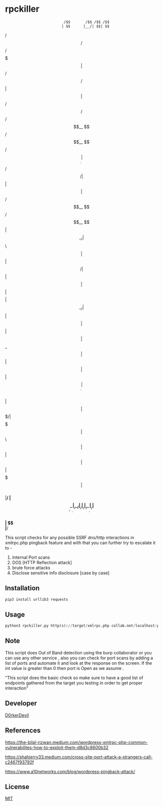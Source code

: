 
# rpckiller

                               /$$       /$$ /$$ /$$                    
                              | $$      |__/| $$| $$                    
  /$$$$$$   /$$$$$$   /$$$$$$$| $$   /$$ /$$| $$| $$  /$$$$$$   /$$$$$$ 
 /$$__  $$ /$$__  $$ /$$_____/| $$  /$$/| $$| $$| $$ /$$__  $$ /$$__  $$
| $$  \__/| $$  \ $$| $$      | $$$$$$/ | $$| $$| $$| $$$$$$$$| $$  \__/
| $$      | $$  | $$| $$      | $$_  $$ | $$| $$| $$| $$_____/| $$      
| $$      | $$$$$$$/|  $$$$$$$| $$ \  $$| $$| $$| $$|  $$$$$$$| $$      
|__/      | $$____/  \_______/|__/  \__/|__/|__/|__/ \_______/|__/      
          | $$                                                          
          | $$                                                          
          |__/                                                          



This script checks for any possible SSRF dns/http interactions in xmlrpc.php pingback feature and with that you can  further try to escalate it to -

1. Internal Port scans 
2. DOS [HTTP Reflection attack]
3. brute force attacks
4. Disclose sensitive info disclosure [case by case]


## Installation


```bash
pip3 install urllib3 requests
```

## Usage

```python
python3 rpckiller.py http(s)://target/xmlrpc.php collab.net/localhost:port '/endpoint/'
```

## Note

This script does Out of Band detection using the burp collaborator or you can use any other service , also you can check for port scans by adding a list of ports and automate it and look at the response on the screen. If the int value is greater than 0 then port is Open as we assume .

"This script does the basic check so make sure to have a good list of endpoints gathered from the target you testing in order to get proper interaction"

## Developer
[D0rkerDevil](https://twitter.com/D0rkerDevil)

## References
https://the-bilal-rizwan.medium.com/wordpress-xmlrpc-php-common-vulnerabilites-how-to-exploit-them-d8d3c8600b32

https://shahjerry33.medium.com/cross-site-port-attack-a-strangers-call-c2467f93792f

https://www.a10networks.com/blog/wordpress-pingback-attack/

## License
[MIT](https://choosealicense.com/licenses/mit/)
